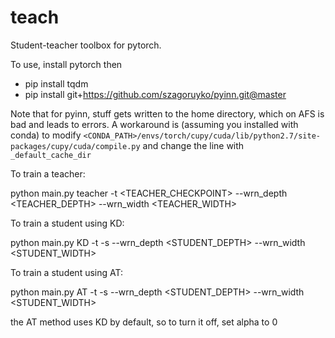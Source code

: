 # teach

Student-teacher toolbox for pytorch.



To use, install pytorch then
- pip install tqdm
- pip install git+https://github.com/szagoruyko/pyinn.git@master

Note that for pyinn, stuff gets written to the home directory, which on AFS is bad and leads to errors. A workaround is (assuming you installed with conda) to modify `<CONDA_PATH>/envs/torch/cupy/cuda/lib/python2.7/site-packages/cupy/cuda/compile.py` and change the line with `_default_cache_dir`

To train a teacher:

python main.py teacher <CONV-TYPE> -t <TEACHER_CHECKPOINT> --wrn_depth <TEACHER_DEPTH> --wrn_width <TEACHER_WIDTH>

To train a student using KD:

python main.py KD <CONV-TYPE> -t <EXISTING TEACHER CHECKPOINT> -s <STUDENT CHECKPOINT> --wrn_depth <STUDENT_DEPTH> --wrn_width <STUDENT_WIDTH>
  
To train a student using AT:

python main.py AT <CONV-TYPE> -t <EXISTING TEACHER CHECKPOINT> -s <STUDENT CHECKPOINT> --wrn_depth <STUDENT_DEPTH> --wrn_width <STUDENT_WIDTH>
  
the AT method uses KD by default, so to turn it off, set alpha to 0
  
    
